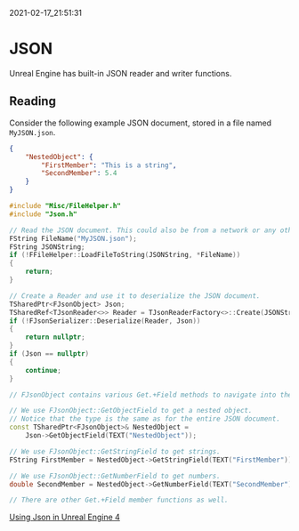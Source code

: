 2021-02-17_21:51:31

# JSON

Unreal Engine has built-in JSON reader and writer functions.

## Reading
Consider the following example JSON document, stored in a file named `MyJSON.json`.
```json
{
    "NestedObject": {
        "FirstMember": "This is a string",
        "SecondMember": 5.4
    }
}
```

```cpp
#include "Misc/FileHelper.h"
#include "Json.h"

// Read the JSON document. This could also be from a network or any other source.
FString FileName("MyJSON.json");
FString JSONString;
if (!FFileHelper::LoadFileToString(JSONString, *FileName))
{
    return;
}

// Create a Reader and use it to deserialize the JSON document.
TSharedPtr<FJsonObject> Json;
TSharedRef<TJsonReader<>> Reader = TJsonReaderFactory<>::Create(JSONString);
if (!FJsonSerializer::Deserialize(Reader, Json))
{
    return nullptr;
}
if (Json == nullptr)
{
    continue;
}

// FJsonObject contains various Get.+Field methods to navigate into the document.

// We use FJsonObject::GetObjectField to get a nested object.
// Notice that the type is the same as for the entire JSON document.
const TSharedPtr<FJsonObject>& NestedObject =
    Json->GetObjectField(TEXT("NestedObject"));

// We use FJsonObject::GetStringField to get strings.
FString FirstMember = NestedObject->GetStringField(TEXT("FirstMember"));

// We use FJsonObject::GetNumberField to get numbers.
double SecondMember = NestedObject->GetNumberField(TEXT("SecondMember"));

// There are other Get.+Field member functions as well.
```

[Using Json in Unreal Engine 4](http://www.wraiyth.com/?p=198)  
